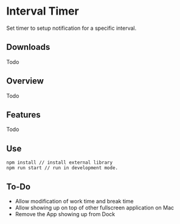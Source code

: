 # Interval Timer
Set timer to setup notification for a specific interval.

## Downloads

Todo

## Overview

Todo

## Features

Todo

## Use
```
npm install // install external library
npm run start // run in development mode.
```

## To-Do
- Allow modification of work time and break time
- Allow showing up on top of other fullscreen application on Mac
- Remove the App showing up from Dock
